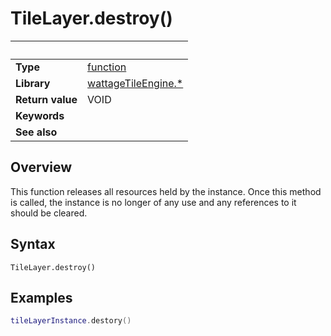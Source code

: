 # TileLayer.destroy()

|                      | &nbsp;
| -------------------- | ---------------------------------------------------------------
| __Type__             | [function](http://docs.coronalabs.com/api/type/Function.html)
| __Library__          | [wattageTileEngine.*](../Readme.markdown)
| __Return value__     | VOID
| __Keywords__         |
| __See also__         |


## Overview

This function releases all resources held by the instance.  Once this
method is called, the instance is no longer of any use and any
references to it should be cleared.

## Syntax

	TileLayer.destroy()

## Examples

``````lua
tileLayerInstance.destory()
``````
